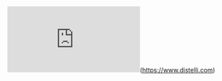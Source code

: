 ![](http://54.152.36.115/cgi-bin/gb2.pl?repo_name=gb1&repo_owner=doct15&repo_branch=master)(https://www.distelli.com)
